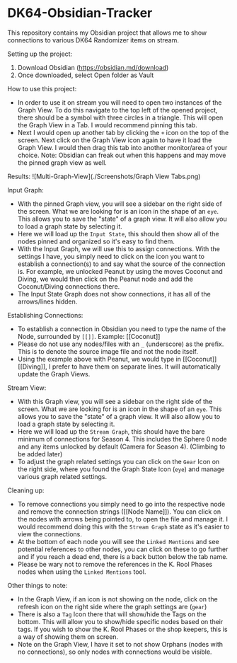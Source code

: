 # DK64-Obsidian-Tracker

This repository contains my Obsidian project that allows me to show connections to various DK64 Randomizer items on stream.





Setting up the project:



1. Download Obsidian (https://obsidian.md/download)
2. Once downloaded, select Open folder as Vault





How to use this project:

* In order to use it on stream you will need to open two instances of the Graph View. To do this navigate to the top left of the opened project, there should be a symbol with three circles in a triangle. This will open the Graph View in a Tab. I would recommend pinning this tab.
* Next I would open up another tab by clicking the `+` icon on the top of the screen. Next click on the Graph View icon again to have it load the Graph View. I would then drag this tab into another monitor/area of your choice. Note: Obsidian can freak out when this happens and may move the pinned graph view as well.

Results:
![Multi-Graph-View](./Screenshots/Graph View Tabs.png)



Input Graph:

* With the pinned Graph view, you will see a sidebar on the right side of the screen. What we are looking for is an icon in the shape of an `eye`. This allows you to save the "state" of a graph view. It will also allow you to load a graph state by selecting it.
* Here we will load up the `Input State`, this should then show all of the nodes pinned and organized so it's easy to find them.
* With the Input Graph, we will use this to assign connections. With the settings I have, you simply need to click on the icon you want to establish a connection(s) to and say what the source of the connection is. For example, we unlocked Peanut by using the moves Coconut and Diving, we would then click on the Peanut node and add the Coconut/Diving connections there.
* The Input State Graph does not show connections, it has all of the arrows/lines hidden.



Establishing Connections:

* To establish a connection in Obsidian you need to type the name of the Node, surrounded by `[[]]`. Example: [[Coconut]]
* Please do not use any nodes/files with an `_` (underscore) as the prefix. This is to denote the source image file and not the node itself.
* Using the example above with Peanut, we would type in [[Coconut]] [[Diving]], I prefer to have them on separate lines. It will automatically update the Graph Views.





Stream View:



* With this Graph view, you will see a sidebar on the right side of the screen. What we are looking for is an icon in the shape of an `eye`. This allows you to save the "state" of a graph view. It will also allow you to load a graph state by selecting it.
* Here we will load up the `Stream Graph`, this should have the bare minimum of connections for Season 4. This includes the Sphere 0 node and any items unlocked by default (Camera for Season 4). (Climbing to be added later)
* To adjust the graph related settings you can click on the `Gear` Icon on the right side, where you found the Graph State Icon (`eye`) and manage various graph related settings.





Cleaning up:

* To remove connections you simply need to go into the respective node and remove the connection strings ([[Node Name]]). You can click on the nodes with arrows being pointed to, to open the file and manage it. I would recommend doing this with the `Stream Graph` state as it's easier to view the connections.
* At the bottom of each node you will see the `Linked Mentions` and see potential references to other nodes, you can click on these to go further and if you reach a dead end, there is a back button below the tab name.
* Please be wary not to remove the references in the K. Rool Phases nodes when using the `Linked Mentions` tool.



Other things to note:

* In the Graph View, if an icon is not showing on the node, click on the refresh icon on the right side where the graph settings are (`gear`)
* There is also a `Tag` Icon there that will show/hide the Tags on the bottom. This will allow you to show/hide specific nodes based on their tags. If you wish to show the K. Rool Phases or the shop keepers, this is a way of showing them on screen.
* Note on the Graph View, I have it set to not show Orphans (nodes with no connections), so only nodes with connections would be visible.
